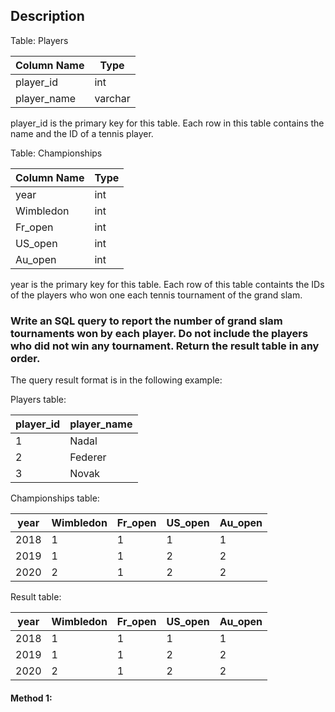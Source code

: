 ## Description

Table: Players

| Column Name | Type    |
| ----------- | ------- |
| player_id   | int     |
| player_name | varchar |

player_id is the primary key for this table.
Each row in this table contains the name and the ID of a tennis player.

Table: Championships

| Column Name | Type |
| ----------- | ---- |
| year        | int  |
| Wimbledon   | int  |
| Fr_open     | int  |
| US_open     | int  |
| Au_open     | int  |

year is the primary key for this table.
Each row of this table containts the IDs of the players who won one each tennis tournament of the grand slam.

### Write an SQL query to report the number of grand slam tournaments won by each player. Do not include the players who did not win any tournament. Return the result table in any order.

The query result format is in the following example:

Players table:

| player_id | player_name |
| --------- | ----------- |
| 1         | Nadal       |
| 2         | Federer     |
| 3         | Novak       |

Championships table:

| year | Wimbledon | Fr_open | US_open | Au_open |
| ---- | --------- | ------- | ------- | ------- |
| 2018 | 1         | 1       | 1       | 1       |
| 2019 | 1         | 1       | 2       | 2       |
| 2020 | 2         | 1       | 2       | 2       |

Result table:

| year | Wimbledon | Fr_open | US_open | Au_open |
| ---- | --------- | ------- | ------- | ------- |
| 2018 | 1         | 1       | 1       | 1       |
| 2019 | 1         | 1       | 2       | 2       |
| 2020 | 2         | 1       | 2       | 2       |

#### Method 1:

```sql

```

